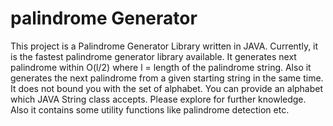 palindrome Generator
====================

This project is a Palindrome Generator Library written in JAVA.  Currently, it is the fastest palindrome generator library available. It generates next palindrome within O(l/2) where l = length of the palindrome string. Also it generates the next palindrome from a given starting string in the same time. It does not bound you with the set of alphabet. You can provide an alphabet which JAVA String class accepts. Please explore for further knowledge. Also it contains some utility functions like palindrome detection etc.
